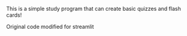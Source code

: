 This is a simple study program that can create basic quizzes and flash cards!

Original code modified for streamlit